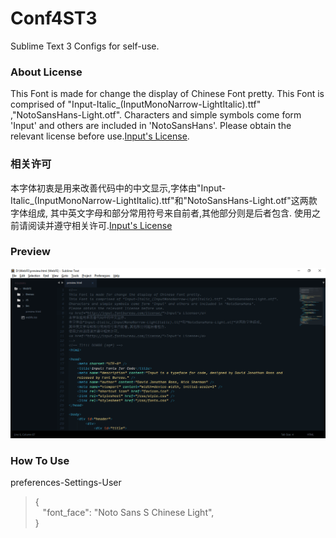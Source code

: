 # Conf4ST3
  Sublime Text 3 Configs for self-use.
### About License
This Font is made for change the display of Chinese Font pretty.
This Font is comprised of "Input-Italic_(InputMonoNarrow-LightItalic).ttf" ,"NotoSansHans-Light.otf".
Characters and simple symbols come form 'Input' and others are included in 'NotoSansHans'.
Please obtain the relevant license before use.<a href="http://input.fontbureau.com/license/">Input's License</a>.
### **相关许可**
本字体初衷是用来改善代码中的中文显示,字体由"Input-Italic_(InputMonoNarrow-LightItalic).ttf"和"NotoSansHans-Light.otf"这两款字体组成,
其中英文字母和部分常用符号来自前者,其他部分则是后者包含.
使用之前请阅读并遵守相关许可.<a href="http://input.fontbureau.com/license/">Input's License</a> 
### Preview
![Preview](src/imgs/preview.png)
### How To Use
preferences-Settings-User

>\{<br/>&nbsp;&nbsp;&nbsp;"font_face": "Noto Sans S Chinese Light",<br/>\}
